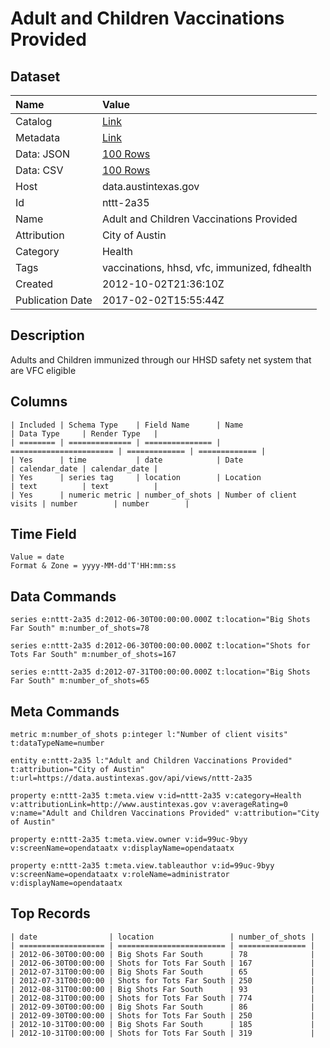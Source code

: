 # Adult and Children Vaccinations Provided

## Dataset

| Name | Value |
| :--- | :---- |
| Catalog | [Link](https://catalog.data.gov/dataset/adult-and-children-vaccinations-provided) |
| Metadata | [Link](https://data.austintexas.gov/api/views/nttt-2a35) |
| Data: JSON | [100 Rows](https://data.austintexas.gov/api/views/nttt-2a35/rows.json?max_rows=100) |
| Data: CSV | [100 Rows](https://data.austintexas.gov/api/views/nttt-2a35/rows.csv?max_rows=100) |
| Host | data.austintexas.gov |
| Id | nttt-2a35 |
| Name | Adult and Children Vaccinations Provided |
| Attribution | City of Austin |
| Category | Health |
| Tags | vaccinations, hhsd, vfc, immunized, fdhealth |
| Created | 2012-10-02T21:36:10Z |
| Publication Date | 2017-02-02T15:55:44Z |

## Description

Adults and Children immunized through our HHSD safety net system that are VFC eligible

## Columns

```ls
| Included | Schema Type    | Field Name      | Name                    | Data Type     | Render Type   |
| ======== | ============== | =============== | ======================= | ============= | ============= |
| Yes      | time           | date            | Date                    | calendar_date | calendar_date |
| Yes      | series tag     | location        | Location                | text          | text          |
| Yes      | numeric metric | number_of_shots | Number of client visits | number        | number        |
```

## Time Field

```ls
Value = date
Format & Zone = yyyy-MM-dd'T'HH:mm:ss
```

## Data Commands

```ls
series e:nttt-2a35 d:2012-06-30T00:00:00.000Z t:location="Big Shots Far South" m:number_of_shots=78

series e:nttt-2a35 d:2012-06-30T00:00:00.000Z t:location="Shots for Tots Far South" m:number_of_shots=167

series e:nttt-2a35 d:2012-07-31T00:00:00.000Z t:location="Big Shots Far South" m:number_of_shots=65
```

## Meta Commands

```ls
metric m:number_of_shots p:integer l:"Number of client visits" t:dataTypeName=number

entity e:nttt-2a35 l:"Adult and Children Vaccinations Provided" t:attribution="City of Austin" t:url=https://data.austintexas.gov/api/views/nttt-2a35

property e:nttt-2a35 t:meta.view v:id=nttt-2a35 v:category=Health v:attributionLink=http://www.austintexas.gov v:averageRating=0 v:name="Adult and Children Vaccinations Provided" v:attribution="City of Austin"

property e:nttt-2a35 t:meta.view.owner v:id=99uc-9byy v:screenName=opendataatx v:displayName=opendataatx

property e:nttt-2a35 t:meta.view.tableauthor v:id=99uc-9byy v:screenName=opendataatx v:roleName=administrator v:displayName=opendataatx
```

## Top Records

```ls
| date                | location                 | number_of_shots | 
| =================== | ======================== | =============== | 
| 2012-06-30T00:00:00 | Big Shots Far South      | 78              | 
| 2012-06-30T00:00:00 | Shots for Tots Far South | 167             | 
| 2012-07-31T00:00:00 | Big Shots Far South      | 65              | 
| 2012-07-31T00:00:00 | Shots for Tots Far South | 250             | 
| 2012-08-31T00:00:00 | Big Shots Far South      | 93              | 
| 2012-08-31T00:00:00 | Shots for Tots Far South | 774             | 
| 2012-09-30T00:00:00 | Big Shots Far South      | 86              | 
| 2012-09-30T00:00:00 | Shots for Tots Far South | 250             | 
| 2012-10-31T00:00:00 | Big Shots Far South      | 185             | 
| 2012-10-31T00:00:00 | Shots for Tots Far South | 319             | 
```